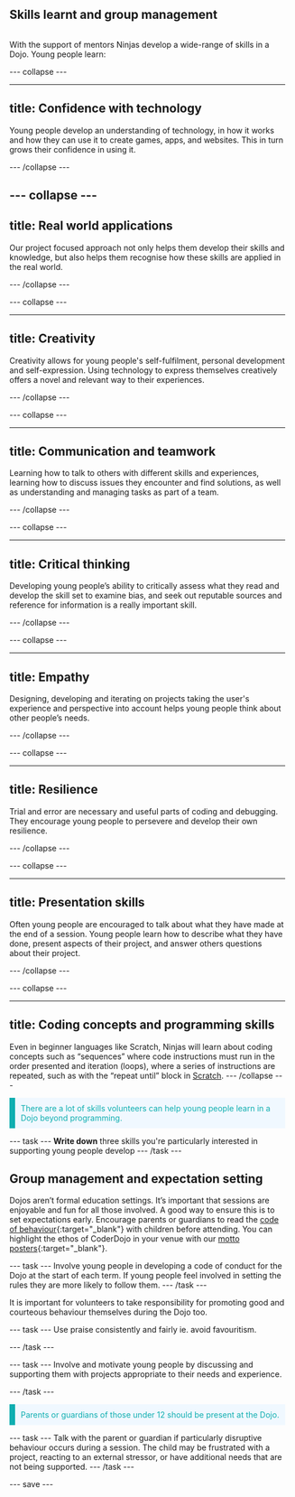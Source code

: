 ## Skills learnt and group management

<div style="display: flex; flex-wrap: wrap">
<div style="flex-basis: 200px; flex-grow: 1; margin-right: 15px;">
  
With the support of mentors Ninjas develop a wide-range of skills in a Dojo. Young people learn:
  
  
--- collapse ---

---
title: Confidence with technology
---

Young people develop an understanding of technology, in how it works and how they can use it to create games, apps, and websites. This in turn grows their confidence in using it.
  
--- /collapse ---
  
--- collapse ---
---
title: Real world applications
---  

Our project focused approach not only helps them develop their skills and knowledge, but also helps them recognise how these skills are applied in the real world.
  
--- /collapse ---
  

--- collapse ---
  
---
title: Creativity
---  
Creativity allows for young people's self-fulfilment, personal development and self-expression. Using technology to express themselves creatively offers a novel and relevant way to their experiences.
  
--- /collapse ---

--- collapse ---

---
title: Communication and teamwork
---
Learning how to talk to others with different skills and experiences, learning how to discuss issues they encounter and find solutions, as well as understanding and managing tasks as part of a team.
  
--- /collapse ---
  
--- collapse ---

---
title: Critical thinking
---
Developing young people’s ability to critically assess what they read and develop the skill set to examine bias, and seek out reputable sources and reference for information is a really important skill.
  
--- /collapse ---

--- collapse ---

---
title: Empathy
---

Designing, developing and iterating on projects taking the user's experience and perspective into account helps young people think about other people’s needs.
  
--- /collapse ---

--- collapse ---

---
title: Resilience
---
Trial and error are necessary and useful parts of coding and debugging. They encourage young people to persevere and develop their own resilience.
  
--- /collapse ---

--- collapse ---

---
title: Presentation skills
---
  
Often young people are encouraged to talk about what they have made at the end of a session. Young people learn how to describe what they have done, present aspects of their project, and answer others questions about their project.
  
--- /collapse ---

--- collapse ---

---
title: Coding concepts and programming skills
---
Even in beginner languages like Scratch, Ninjas will learn about coding concepts such as “sequences” where code instructions must run in the order presented and iteration (loops), where a series of instructions are repeated, such as with the “repeat until” block in [Scratch](https://scratch.mit.edu/).
--- /collapse ---
  
<p style="border-left: solid; border-width:10px; border-color: #0faeb0; background-color: aliceblue; padding: 10px;">
<span style="color: #0faeb0"> There are a lot of skills volunteers can help young people learn in a Dojo beyond programming. 
</p>

--- task ---
**Write down** three skills you're particularly interested in supporting young people develop
--- /task ---
  
## Group management and expectation setting
Dojos aren’t formal education settings. It’s important that sessions are enjoyable and fun for all those involved. A good way to ensure this is to set expectations early. Encourage parents or guardians to read the [code of behaviour](https://help.coderdojo.com/cdkb/s/article/Code-of-Behaviour-volunteers){:target="_blank"} with children before attending. You can highlight the ethos of CoderDojo in your venue with our [motto posters](https://help.coderdojo.com/cdkb/s/article/Dojo-Motto-Posters){:target="_blank"}. 

--- task ---
Involve young people in developing a code of conduct for the Dojo at the start of each term. If young people feel involved in setting the rules they are more likely to follow them.
--- /task ---

It is important for volunteers to take responsibility for promoting good and courteous behaviour themselves during the Dojo too. 

--- task ---
Use praise consistently and fairly ie. avoid favouritism.
  
--- /task ---
  
--- task ---
Involve and motivate young people by discussing and supporting them with projects appropriate to their needs and experience. 

--- /task ---

<p style="border-left: solid; border-width:10px; border-color: #0faeb0; background-color: aliceblue; padding: 10px;">
<span style="color: #0faeb0"> Parents or guardians of those under 12 should be present at the Dojo. 
</p>

--- task ---
Talk with the parent or guardian if particularly disruptive behaviour occurs during a session. The child may be frustrated with a project, reacting to an external stressor, or have additional needs that are not being supported.
--- /task ---


--- save ---
